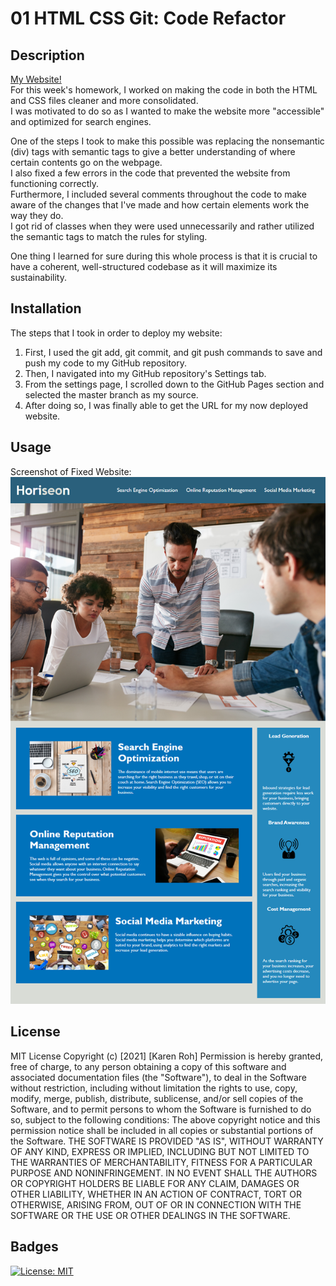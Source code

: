 # 01 HTML CSS Git: Code Refactor

## Description
[My Website!](https://kroh1031.github.io/week-01/)  
For this week's homework, I worked on making the code in both the HTML and CSS files cleaner and more consolidated.  
I was motivated to do so as I wanted to make the website more "accessible" and optimized for search engines.  

One of the steps I took to make this possible was replacing the nonsemantic (div) tags with semantic tags to give a better understanding of where certain contents go on the webpage.   
I also fixed a few errors in the code that prevented the website from functioning correctly.  
Furthermore, I included several comments throughout the code to make aware of the changes that I've made and how certain elements work the way they do.  
I got rid of classes when they were used unnecessarily and rather utilized the semantic tags to match the rules for styling.  

One thing I learned for sure during this whole process is that it is crucial to have a coherent, well-structured codebase as it will maximize its sustainability. 

## Installation
The steps that I took in order to deploy my website:
  1. First, I used the git add, git commit, and git push commands to save and push my code to my GitHub repository.
  2. Then, I navigated into my GitHub repository's Settings tab.
  3. From the settings page, I scrolled down to the GitHub Pages section and selected the master branch as my source.
  4. After doing so, I was finally able to get the URL for my now deployed website. 

## Usage
Screenshot of Fixed Website:
![Screenshot of Fixed Website](assets/images/screenshot.png)

## License
MIT License
Copyright (c) [2021] [Karen Roh]
Permission is hereby granted, free of charge, to any person obtaining a copy
of this software and associated documentation files (the "Software"), to deal
in the Software without restriction, including without limitation the rights
to use, copy, modify, merge, publish, distribute, sublicense, and/or sell
copies of the Software, and to permit persons to whom the Software is
furnished to do so, subject to the following conditions:
The above copyright notice and this permission notice shall be included in all
copies or substantial portions of the Software.
THE SOFTWARE IS PROVIDED "AS IS", WITHOUT WARRANTY OF ANY KIND, EXPRESS OR
IMPLIED, INCLUDING BUT NOT LIMITED TO THE WARRANTIES OF MERCHANTABILITY,
FITNESS FOR A PARTICULAR PURPOSE AND NONINFRINGEMENT. IN NO EVENT SHALL THE
AUTHORS OR COPYRIGHT HOLDERS BE LIABLE FOR ANY CLAIM, DAMAGES OR OTHER
LIABILITY, WHETHER IN AN ACTION OF CONTRACT, TORT OR OTHERWISE, ARISING FROM,
OUT OF OR IN CONNECTION WITH THE SOFTWARE OR THE USE OR OTHER DEALINGS IN THE
SOFTWARE.

## Badges 
[![License: MIT](https://img.shields.io/badge/License-MIT-yellow.svg)](https://opensource.org/licenses/MIT)
